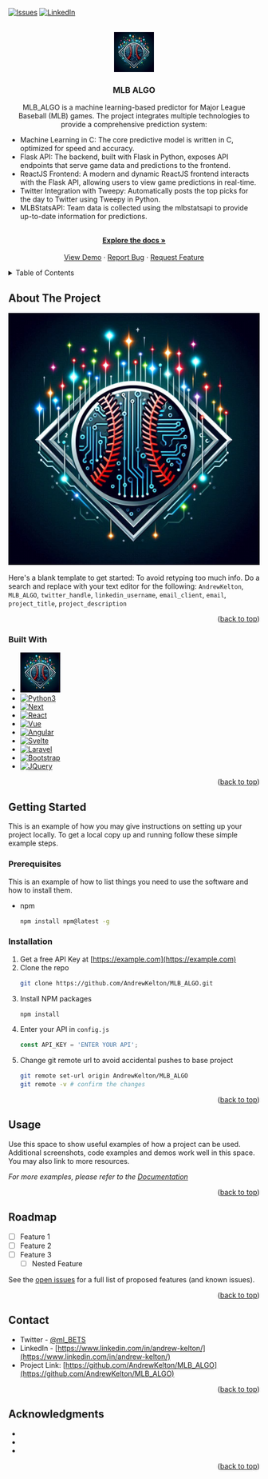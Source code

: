 <!-- Improved compatibility of back to top link: See: https://github.com/othneildrew/Best-README-Template/pull/73 -->
<a id="readme-top"></a>
<!--
*** Thanks for checking out the Best-README-Template. If you have a suggestion
*** that would make this better, please fork the repo and create a pull request
*** or simply open an issue with the tag "enhancement".
*** Don't forget to give the project a star!
*** Thanks again! Now go create something AMAZING! :D
-->



<!-- PROJECT SHIELDS -->
<!--
*** I'm using markdown "reference style" links for readability.
*** Reference links are enclosed in brackets [ ] instead of parentheses ( ).
*** See the bottom of this document for the declaration of the reference variables
*** for contributors-url, forks-url, etc. This is an optional, concise syntax you may use.
*** https://www.markdownguide.org/basic-syntax/#reference-style-links
-->
[![Issues][issues-shield]][issues-url]
[![LinkedIn][linkedin-shield]][linkedin-url]



<!-- PROJECT LOGO -->
<br />
<div align="center">
  <a href="https://github.com/AndrewKelton/MLB_ALGO">
    <img src="img_src/afae2248-4c16-4fce-81b4-78a81b0f0d6c.jpeg" alt="Logo" width="80" height="80">
  </a>

<h3 align="center">MLB ALGO</h3>
  <p align="center">
    MLB_ALGO is a machine learning-based predictor for Major League Baseball (MLB) games. The project integrates multiple technologies to provide a comprehensive prediction system:
    <ul align="left">
      <li>Machine Learning in C: The core predictive model is written in C, optimized for speed and accuracy.</li>
      <li>Flask API: The backend, built with Flask in Python, exposes API endpoints that serve game data and predictions to the frontend.</li>
      <li>ReactJS Frontend: A modern and dynamic ReactJS frontend interacts with the Flask API, allowing users to view game predictions in real-time.</li>
      <li>Twitter Integration with Tweepy: Automatically posts the top picks for the day to Twitter using Tweepy in Python.</li>
      <li>MLBStatsAPI: Team data is collected using the mlbstatsapi to provide up-to-date information for predictions.</li>
    </ul>
    <br />
    <a href="https://github.com/AndrewKelton/MLB_ALGO.git"><strong>Explore the docs »</strong></a>
    <br />
    <br />
    <a href="https://github.com/AndrewKelton/MLB_ALGO">View Demo</a>
    ·
    <a href="https://github.com/AndrewKelton/MLB_ALGO/issues/new?labels=bug&template=bug-report---.md">Report Bug</a>
    ·
    <a href="https://github.com/AndrewKelton/MLB_ALGO/issues/new?labels=enhancement&template=feature-request---.md">Request Feature</a>
  </p>
</div>



<!-- TABLE OF CONTENTS -->
<details>
  <summary>Table of Contents</summary>
  <ol>
    <li>
      <a href="#about-the-project">About The Project</a>
      <ul>
        <li><a href="#built-with">Built With</a></li>
      </ul>
    </li>
    <li>
      <a href="#getting-started">Getting Started</a>
      <ul>
        <li><a href="#prerequisites">Prerequisites</a></li>
        <li><a href="#installation">Installation</a></li>
      </ul>
    </li>
    <li><a href="#usage">Usage</a></li>
    <li><a href="#roadmap">Roadmap</a></li>
    <li><a href="#contact">Contact</a></li>
    <li><a href="#acknowledgments">Acknowledgments</a></li>
  </ol>
</details>



<!-- ABOUT THE PROJECT -->
## About The Project

[![Product Name Screen Shot][product-screenshot]](https://example.com)

Here's a blank template to get started: To avoid retyping too much info. Do a search and replace with your text editor for the following: `AndrewKelton`, `MLB_ALGO`, `twitter_handle`, `linkedin_username`, `email_client`, `email`, `project_title`, `project_description`

<p align="right">(<a href="#readme-top">back to top</a>)</p>



### Built With

* <img src="img_src/afae2248-4c16-4fce-81b4-78a81b0f0d6c.jpeg" alt="Logo" width="80" height="80">
* [![Python3][Python3-shield]][Python3-url]
* [![Next][Next.js]][Next-url]
* [![React][React.js]][React-url]
* [![Vue][Vue.js]][Vue-url]
* [![Angular][Angular.io]][Angular-url]
* [![Svelte][Svelte.dev]][Svelte-url]
* [![Laravel][Laravel.com]][Laravel-url]
* [![Bootstrap][Bootstrap.com]][Bootstrap-url]
* [![JQuery][JQuery.com]][JQuery-url]

<p align="right">(<a href="#readme-top">back to top</a>)</p>



<!-- GETTING STARTED -->
## Getting Started

This is an example of how you may give instructions on setting up your project locally.
To get a local copy up and running follow these simple example steps.

### Prerequisites

This is an example of how to list things you need to use the software and how to install them.
* npm
  ```sh
  npm install npm@latest -g
  ```

### Installation

1. Get a free API Key at [https://example.com](https://example.com)
2. Clone the repo
   ```sh
   git clone https://github.com/AndrewKelton/MLB_ALGO.git
   ```
3. Install NPM packages
   ```sh
   npm install
   ```
4. Enter your API in `config.js`
   ```js
   const API_KEY = 'ENTER YOUR API';
   ```
5. Change git remote url to avoid accidental pushes to base project
   ```sh
   git remote set-url origin AndrewKelton/MLB_ALGO
   git remote -v # confirm the changes
   ```

<p align="right">(<a href="#readme-top">back to top</a>)</p>



<!-- USAGE EXAMPLES -->
## Usage

Use this space to show useful examples of how a project can be used. Additional screenshots, code examples and demos work well in this space. You may also link to more resources.

_For more examples, please refer to the [Documentation](https://example.com)_

<p align="right">(<a href="#readme-top">back to top</a>)</p>



<!-- ROADMAP -->
## Roadmap

- [ ] Feature 1
- [ ] Feature 2
- [ ] Feature 3
    - [ ] Nested Feature

See the [open issues](https://github.com/AndrewKelton/MLB_ALGO/issues) for a full list of proposed features (and known issues).

<p align="right">(<a href="#readme-top">back to top</a>)</p>



<!-- CONTACT -->
## Contact

* Twitter - [@ml_BETS](https://x.com/ml_BETS_)
* LinkedIn - [https://www.linkedin.com/in/andrew-kelton/](https://www.linkedin.com/in/andrew-kelton/)
* Project Link: [https://github.com/AndrewKelton/MLB_ALGO](https://github.com/AndrewKelton/MLB_ALGO)

<p align="right">(<a href="#readme-top">back to top</a>)</p>



<!-- ACKNOWLEDGMENTS -->
## Acknowledgments

* []()
* []()
* []()

<p align="right">(<a href="#readme-top">back to top</a>)</p>



<!-- MARKDOWN LINKS & IMAGES -->
<!-- https://www.markdownguide.org/basic-syntax/#reference-style-links -->
[contributors-shield]: https://img.shields.io/github/contributors/AndrewKelton/MLB_ALGO.svg?style=for-the-badge
[contributors-url]: https://github.com/AndrewKelton/MLB_ALGO/graphs/contributors
[forks-shield]: https://img.shields.io/github/forks/AndrewKelton/MLB_ALGO.svg?style=for-the-badge
[forks-url]: https://github.com/AndrewKelton/MLB_ALGO/network/members
[stars-shield]: https://img.shields.io/github/stars/AndrewKelton/MLB_ALGO.svg?style=for-the-badge
[stars-url]: https://github.com/AndrewKelton/MLB_ALGO/stargazers
[issues-shield]: https://img.shields.io/github/issues/AndrewKelton/MLB_ALGO.svg?style=for-the-badge
[issues-url]: https://github.com/AndrewKelton/MLB_ALGO/issues
[license-shield]: https://img.shields.io/github/license/AndrewKelton/MLB_ALGO.svg?style=for-the-badge
[license-url]: https://github.com/AndrewKelton/MLB_ALGO/blob/master/LICENSE.txt
[linkedin-shield]: https://img.shields.io/badge/-LinkedIn-black.svg?style=for-the-badge&logo=linkedin&colorB=555
[linkedin-url]: https://www.linkedin.com/in/andrew-kelton/
[product-screenshot]: img_src/afae2248-4c16-4fce-81b4-78a81b0f0d6c.jpeg
[Python3-shield]: https://github.com/AndrewKelton/MLB_ALGO/img_src/Python-logo-notext.svg.png
[Python3-url]: https://docs.python.org/3/
[Next.js]: https://img.shields.io/badge/next.js-000000?style=for-the-badge&logo=nextdotjs&logoColor=white
[Next-url]: https://nextjs.org/
[React.js]: https://img.shields.io/badge/React-20232A?style=for-the-badge&logo=react&logoColor=61DAFB
[React-url]: https://reactjs.org/
[Vue.js]: https://img.shields.io/badge/Vue.js-35495E?style=for-the-badge&logo=vuedotjs&logoColor=4FC08D
[Vue-url]: https://vuejs.org/
[Angular.io]: https://img.shields.io/badge/Angular-DD0031?style=for-the-badge&logo=angular&logoColor=white
[Angular-url]: https://angular.io/
[Svelte.dev]: https://img.shields.io/badge/Svelte-4A4A55?style=for-the-badge&logo=svelte&logoColor=FF3E00
[Svelte-url]: https://svelte.dev/
[Laravel.com]: https://img.shields.io/badge/Laravel-FF2D20?style=for-the-badge&logo=laravel&logoColor=white
[Laravel-url]: https://laravel.com
[Bootstrap.com]: https://img.shields.io/badge/Bootstrap-563D7C?style=for-the-badge&logo=bootstrap&logoColor=white
[Bootstrap-url]: https://getbootstrap.com
[JQuery.com]: https://img.shields.io/badge/jQuery-0769AD?style=for-the-badge&logo=jquery&logoColor=white
[JQuery-url]: https://jquery.com 
